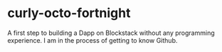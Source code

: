 # curly-octo-fortnight
A first step to building a Dapp on Blockstack without any programming experience. 
I am in the process of getting to know Github. 
